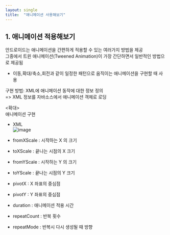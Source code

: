 ```yaml
---
layout: single
title:  "애니메이션 사용해보기"
---
```


## 1. 애니메이션 적용해보기   
안드로이드는 애니메이션을 간편하게 적용할 수 있는 여러가지 방법을 제공    
그중에서 트윈 애니메이션(Tweened Animation)이 가장 간단하면서 일반적인 방법으로 제공됨   
+ 이동,확대/축소,회전과 같이 일정한 패턴으로 움직이는 애니메이션을 구현할 때 사용   

구현 방법: XML에 애니메이션 동작에 대한 정보 정의   
=> XML 정보를 자바소스에서 애니메이션 객체로 로딩    


<확대>   
애니메이션 구현   

+ XML   
![image](https://user-images.githubusercontent.com/73388615/144772934-e83ef87d-3e95-4751-9461-36fdf5479d95.png)


+ fromXScale : 시작하는 X 의 크기        
+ toXScale : 끝나는 시점의 X 크기   
+ fromYScale : 시작하는 Y 의 크기   
+ toYScale : 끝나는 시점의 Y 크기   
+ pivotX : X 좌표의 중심점   
+ pivotY : Y 좌표의 중심점   
+ duration : 애니메이션 적용 시간   
+ repeatCount : 반복 횟수   
+ repeatMode : 반복시 다시 생성될 때 방향   
